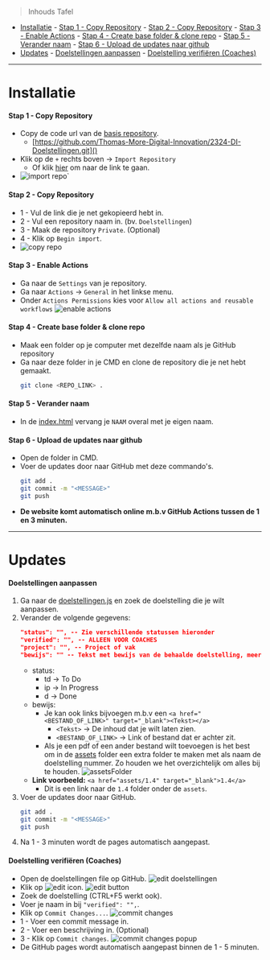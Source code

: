 > Inhouds Tafel

- [Installatie](#installatie) - [Stap 1 - Copy Repository](#stap-1---copy-repository) - [Stap 2 - Copy Repository](#stap-2---copy-repository) - [Stap 3 - Enable Actions](#stap-3---enable-actions) - [Stap 4 - Create base folder \& clone repo](#stap-4---create-base-folder--clone-repo) - [Stap 5 - Verander naam](#stap-5---verander-naam) - [Stap 6 - Upload de updates naar github](#stap-6---upload-de-updates-naar-github)
- [Updates](#updates) - [Doelstellingen aanpassen](#doelstellingen-aanpassen) - [Doelstelling verifiëren (Coaches)](#doelstelling-verifiëren-coaches)

---

# Installatie

#### Stap 1 - Copy Repository

- Copy de code url van de [basis repository](https://github.com/Thomas-More-Digital-Innovation/2324-DI-Doelstellingen).
  - [https://github.com/Thomas-More-Digital-Innovation/2324-DI-Doelstellingen.git]()
- Klik op de `+` rechts boven &rarr; `Import Repository`
  - Of klik [hier](https://github.com/new/import) om naar de link te gaan.
- ![import repo](assets/README/importRepo.png)`

#### Stap 2 - Copy Repository

- 1 - Vul de link die je net gekopieerd hebt in.
- 2 - Vul een repository naam in. (bv. `Doelstellingen`)
- 3 - Maak de repository `Private`. (Optional)
- 4 - Klik op `Begin import`.
- ![copy repo](assets/README/copyRepo.png)

#### Stap 3 - Enable Actions

- Ga naar de `Settings` van je repository.
- Ga naar `Actions` &rarr; `General` in het linkse menu.
- Onder `Actions Permissions` kies voor `Allow all actions and reusable workflows`
  ![enable actions](assets/README/enableActions.png)

#### Stap 4 - Create base folder & clone repo

- Maak een folder op je computer met dezelfde naam als je GitHub repository
- Ga naar deze folder in je CMD en clone de repository die je net hebt gemaakt.
  ```bash
  git clone <REPO_LINK> .
  ```

#### Stap 5 - Verander naam

- In de [index.html](index.html) vervang je `NAAM` overal met je eigen naam.

#### Stap 6 - Upload de updates naar github

- Open de folder in CMD.
- Voer de updates door naar GitHub met deze commando's.
  ```bash
  git add .
  git commit -m "<MESSAGE>"
  git push
  ```
- **De website komt automatisch online m.b.v GitHub Actions tussen de 1 en 3 minuten.**

---

# Updates

#### Doelstellingen aanpassen

1. Ga naar de [doelstellingen.js](doelstellingen.js) en zoek de doelstelling die je wilt aanpassen.
2. Verander de volgende gegevens:
   ```json
   "status": "", -- Zie verschillende statussen hieronder
   "verified": "", -- ALLEEN VOOR COACHES
   "project": "", -- Project of vak
   "bewijs": "" -- Tekst met bewijs van de behaalde doelstelling, meer info hieronder
   ```
   - status:
     - td &rarr; To Do
     - ip &rarr; In Progress
     - d &rarr; Done
   - bewijs:
     - Je kan ook links bijvoegen m.b.v een `<a href="<BESTAND_OF_LINK>" target="_blank"><Tekst></a>`
       - `<Tekst>` &rarr; De inhoud dat je wilt laten zien.
       - `<BESTAND_OF_LINK>` &rarr; Link of bestand dat er achter zit.
     - Als je een pdf of een ander bestand wilt toevoegen is het best om in de [assets](assets) folder een extra folder te maken met als naam de doelstelling nummer. Zo houden we het overzichtelijk om alles bij te houden.
       ![assetsFolder](assets/README/assetsFolder.png)
   - **Link voorbeeld:** `<a href="assets/1.4" target="_blank">1.4</a>`
     - Dit is een link naar de `1.4` folder onder de `assets`.
3. Voer de updates door naar GitHub.
   ```bash
   git add .
   git commit -m "<MESSAGE>"
   git push
   ```
4. Na 1 - 3 minuten wordt de pages automatisch aangepast.

#### Doelstelling verifiëren (Coaches)

- Open de doelstellingen file op GitHub.
  ![edit doelstellingen](assets/README/editDoelstellingen.png)
- Klik op ![edit icon](assets/README/editIcon.png).
  ![edit button](assets/README/editButton.png)
- Zoek de doelstelling (CTRL+F5 werkt ook).
- Voer je naam in bij `"verified": "",`.
- Klik op `Commit Changes...`.
  ![commit changes](assets/README/commitChanges.png)
- 1 - Voer een commit message in.
- 2 - Voer een beschrijving in. (Optional)
- 3 - Klik op `Commit changes`.
  ![commit changes popup](assets/README/commitPopup.png)
- De GitHub pages wordt automatisch aangepast binnen de 1 - 5 minuten.
